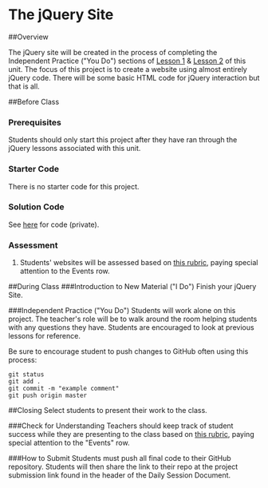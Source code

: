 # The jQuery Site

##Overview

The jQuery site will be created in the process of completing the Independent Practice ("You Do") sections of [Lesson 1](1-selectors/README.md) & [Lesson 2](2-events/README.md) of this unit. The focus of this project is to create a website using almost entirely jQuery code. There will be some basic HTML code for jQuery interaction but that is all.
 
##Before Class

### Prerequisites
Students should only start this project after they have ran through the jQuery lessons associated with this unit.

### Starter Code

There is no starter code for this project.

### Solution Code

See [here](https://github.com/ScriptEdcurriculum/solutions2015/tree/master/year1/12-jQuery/3-project-jQuerySite) for code (private).

### Assessment

1. Students' websites will be assessed based on [this rubric](https://docs.google.com/spreadsheets/d/1xinwHFPJFaeDlvJt-O_xwQe3GAEwhAEbUtVgnmtwWho/edit#gid=0), paying special attention to the Events row.

##During Class
###Introduction to New Material ("I Do")
Finish your jQuery Site.
 
###Independent Practice ("You Do")
Students will work alone on this project. The teacher's role will be to walk around the room helping students with any questions they have. Students are encouraged to look at previous lessons for reference.

Be sure to encourage student to push changes to GitHub often using this process:

`git status`  
`git add .`  
`git commit -m "example comment"`  
`git push origin master`


##Closing
Select students to present their work to the class.

###Check for Understanding
Teachers should keep track of student success while they are presenting to the class based on [this rubric](https://docs.google.com/spreadsheets/d/1xinwHFPJFaeDlvJt-O_xwQe3GAEwhAEbUtVgnmtwWho/edit#gid=0), paying special attention to the "Events" row.

###How to Submit
Students must push all final code to their GitHub repository. Students will then share the link to their repo at the project submission link found in the header of the Daily Session Document.


